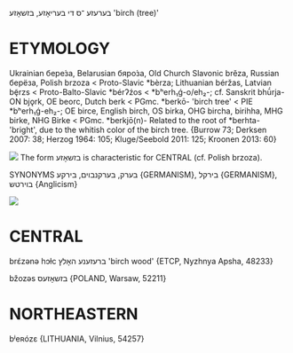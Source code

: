 בערעזע
־ס
די
בעריאָזע, בזשאָזע
'birch (tree)'

ETYMOLOGY
===========
Ukrainian бере́за, Belarusian бяро́за, Old Church Slavonic brěza, Russian берёза, Polish brzoza < Proto-Slavic *bèrza; Lithuanian béržas, Latvian bȩ̃rzs < Proto-Balto-Slavic *bérʔźos  < *bʰerh₁ǵ-o/eh₂-; cf. Sanskrit bhū́rja-
ON bjǫrk, OE beorc, Dutch berk < PGmc. *berkō- 'birch tree' < PIE *bʰerh₁ǵ-eh₂-; OE birce, English birch, OS birka, OHG bircha, birihha, MHG birke, NHG Birke < PGmc. *berkjō(n)-
Related to the root of *berhta- 'bright', due to the whitish color of the birch tree. 
{Burrow 73; Derksen 2007: 38; Herzog 1964: 105; Kluge/Seebold 2011: 125; Kroonen 2013: 60}

![](https://ia902803.us.archive.org/17/items/Yiddish-Dialect-Maps/Herzog3-45-Birches-75.jpg)
The form בזשאָזע is characteristic for CENTRAL (cf. Polish brzoza). 

SYNONYMS
בערק, בערקנבוים, בירקע {GERMANISM}, בירקל {GERMANISM}, בוירטש  {Anglicism}

![](https://ia902902.us.archive.org/9/items/Yiddish-Dialect-Maps/Herzog3-45-Birches-75.jpg)

CENTRAL
========

brɛ́zənə hɔɫc ברעזענע האָלץ 'birch wood' {ETCP, Nyzhnya Apsha, 48233}

bžozəs בזשאָזעס {POLAND, Warsaw, 52211}

NORTHEASTERN
==============

bʲeʀózɛ {LITHUANIA, Vilnius, 54257}

